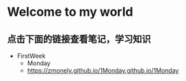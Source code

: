 # Welcome to my world
## 点击下面的链接查看笔记，学习知识
- FirstWeek
	- Monday
	- https://zmonely.github.io/1Monday.github.io/1Monday